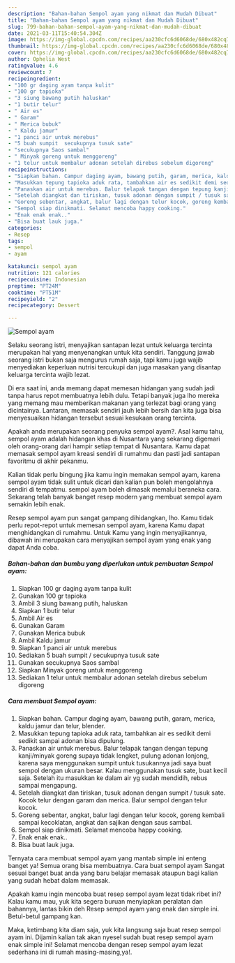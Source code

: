```yaml
---
description: "Bahan-bahan Sempol ayam yang nikmat dan Mudah Dibuat"
title: "Bahan-bahan Sempol ayam yang nikmat dan Mudah Dibuat"
slug: 799-bahan-bahan-sempol-ayam-yang-nikmat-dan-mudah-dibuat
date: 2021-03-11T15:40:54.304Z
image: https://img-global.cpcdn.com/recipes/aa230cfc6d6068de/680x482cq70/sempol-ayam-foto-resep-utama.jpg
thumbnail: https://img-global.cpcdn.com/recipes/aa230cfc6d6068de/680x482cq70/sempol-ayam-foto-resep-utama.jpg
cover: https://img-global.cpcdn.com/recipes/aa230cfc6d6068de/680x482cq70/sempol-ayam-foto-resep-utama.jpg
author: Ophelia West
ratingvalue: 4.6
reviewcount: 7
recipeingredient:
- "100 gr daging ayam tanpa kulit"
- "100 gr tapioka"
- "3 siung bawang putih haluskan"
- "1 butir telur"
- " Air es"
- " Garam"
- " Merica bubuk"
- " Kaldu jamur"
- "1 panci air untuk merebus"
- "5 buah sumpit  secukupnya tusuk sate"
- "secukupnya Saos sambal"
- " Minyak goreng untuk menggoreng"
- "1 telur untuk membalur adonan setelah direbus sebelum digoreng"
recipeinstructions:
- "Siapkan bahan. Campur daging ayam, bawang putih, garam, merica, kaldu jamur dan telur, blender."
- "Masukkan tepung tapioka aduk rata, tambahkan air es sedikit demi sedikit sampai adonan bisa dipulung."
- "Panaskan air untuk merebus. Balur telapak tangan dengan tepung kanji/minyak goreng supaya tidak lengket, pulung adonan lonjong, karena saya menggunakan sumpit untuk tusukannya jadi saya buat sempol dengan ukuran besar. Kalau menggunakan tusuk sate, buat kecil saja. Setelah itu masukkan ke dalam air yg sudah mendidih, rebus sampai mengapung."
- "Setelah diangkat dan tiriskan, tusuk adonan dengan sumpit / tusuk sate. Kocok telur dengan garam dan merica. Balur sempol dengan telur kocok."
- "Goreng sebentar, angkat, balur lagi dengan telur kocok, goreng kembali sampai kecoklatan, angkat dan sajikan dengan saus sambal."
- "Sempol siap dinikmati. Selamat mencoba happy cooking."
- "Enak enak enak.."
- "Bisa buat lauk juga."
categories:
- Resep
tags:
- sempol
- ayam

katakunci: sempol ayam 
nutrition: 121 calories
recipecuisine: Indonesian
preptime: "PT24M"
cooktime: "PT51M"
recipeyield: "2"
recipecategory: Dessert

---
```



![Sempol ayam](https://img-global.cpcdn.com/recipes/aa230cfc6d6068de/680x482cq70/sempol-ayam-foto-resep-utama.jpg)

Selaku seorang istri, menyajikan santapan lezat untuk keluarga tercinta merupakan hal yang menyenangkan untuk kita sendiri. Tanggung jawab seorang istri bukan saja mengurus rumah saja, tapi kamu juga wajib menyediakan keperluan nutrisi tercukupi dan juga masakan yang disantap keluarga tercinta wajib lezat.

Di era  saat ini, anda memang dapat memesan hidangan yang sudah jadi tanpa harus repot membuatnya lebih dulu. Tetapi banyak juga lho mereka yang memang mau memberikan makanan yang terlezat bagi orang yang dicintainya. Lantaran, memasak sendiri jauh lebih bersih dan kita juga bisa menyesuaikan hidangan tersebut sesuai kesukaan orang tercinta. 



Apakah anda merupakan seorang penyuka sempol ayam?. Asal kamu tahu, sempol ayam adalah hidangan khas di Nusantara yang sekarang digemari oleh orang-orang dari hampir setiap tempat di Nusantara. Kamu dapat memasak sempol ayam kreasi sendiri di rumahmu dan pasti jadi santapan favoritmu di akhir pekanmu.

Kalian tidak perlu bingung jika kamu ingin memakan sempol ayam, karena sempol ayam tidak sulit untuk dicari dan kalian pun boleh mengolahnya sendiri di tempatmu. sempol ayam boleh dimasak memalui beraneka cara. Sekarang telah banyak banget resep modern yang membuat sempol ayam semakin lebih enak.

Resep sempol ayam pun sangat gampang dihidangkan, lho. Kamu tidak perlu repot-repot untuk memesan sempol ayam, karena Kamu dapat menghidangkan di rumahmu. Untuk Kamu yang ingin menyajikannya, dibawah ini merupakan cara menyajikan sempol ayam yang enak yang dapat Anda coba.

<!--inarticleads1-->

##### Bahan-bahan dan bumbu yang diperlukan untuk pembuatan Sempol ayam:

1. Siapkan 100 gr daging ayam tanpa kulit
1. Gunakan 100 gr tapioka
1. Ambil 3 siung bawang putih, haluskan
1. Siapkan 1 butir telur
1. Ambil  Air es
1. Gunakan  Garam
1. Gunakan  Merica bubuk
1. Ambil  Kaldu jamur
1. Siapkan 1 panci air untuk merebus
1. Sediakan 5 buah sumpit / secukupnya tusuk sate
1. Gunakan secukupnya Saos sambal
1. Siapkan  Minyak goreng untuk menggoreng
1. Sediakan 1 telur untuk membalur adonan setelah direbus sebelum digoreng




<!--inarticleads2-->

##### Cara membuat Sempol ayam:

1. Siapkan bahan. Campur daging ayam, bawang putih, garam, merica, kaldu jamur dan telur, blender.
1. Masukkan tepung tapioka aduk rata, tambahkan air es sedikit demi sedikit sampai adonan bisa dipulung.
1. Panaskan air untuk merebus. Balur telapak tangan dengan tepung kanji/minyak goreng supaya tidak lengket, pulung adonan lonjong, karena saya menggunakan sumpit untuk tusukannya jadi saya buat sempol dengan ukuran besar. Kalau menggunakan tusuk sate, buat kecil saja. Setelah itu masukkan ke dalam air yg sudah mendidih, rebus sampai mengapung.
1. Setelah diangkat dan tiriskan, tusuk adonan dengan sumpit / tusuk sate. Kocok telur dengan garam dan merica. Balur sempol dengan telur kocok.
1. Goreng sebentar, angkat, balur lagi dengan telur kocok, goreng kembali sampai kecoklatan, angkat dan sajikan dengan saus sambal.
1. Sempol siap dinikmati. Selamat mencoba happy cooking.
1. Enak enak enak..
1. Bisa buat lauk juga.




Ternyata cara membuat sempol ayam yang mantab simple ini enteng banget ya! Semua orang bisa membuatnya. Cara buat sempol ayam Sangat sesuai banget buat anda yang baru belajar memasak ataupun bagi kalian yang sudah hebat dalam memasak.

Apakah kamu ingin mencoba buat resep sempol ayam lezat tidak ribet ini? Kalau kamu mau, yuk kita segera buruan menyiapkan peralatan dan bahannya, lantas bikin deh Resep sempol ayam yang enak dan simple ini. Betul-betul gampang kan. 

Maka, ketimbang kita diam saja, yuk kita langsung saja buat resep sempol ayam ini. Dijamin kalian tak akan nyesel sudah buat resep sempol ayam enak simple ini! Selamat mencoba dengan resep sempol ayam lezat sederhana ini di rumah masing-masing,ya!.

